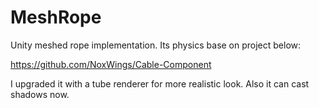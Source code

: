 # MeshRope

Unity meshed rope implementation. Its physics base on project below:

https://github.com/NoxWings/Cable-Component

I upgraded it with a tube renderer for more realistic look. Also it can cast shadows now.
